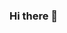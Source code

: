 ### Hi there 👋

<!--
**joellenmchaney/joellenmchaney** is a ✨ _special_ ✨ repository because its `README.md` (this file) telegram group scraper tool

Here are some ideas to get you started:

- 🔭 I’m currently working on ...
- 🌱 I’m currently learning ...
- 👯 I’m looking to collaborate on ...
- 🤔 I’m looking for help with ...
- 💬 Ask me about ...
- 📫 How to reach me: ...
- 😄 Pronouns: ...
- ⚡ Fun fact: ...
-->
